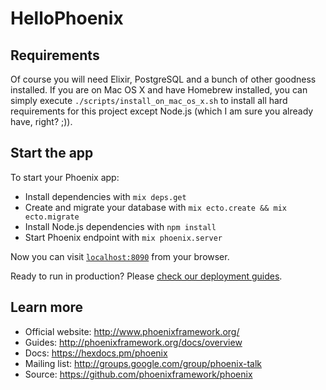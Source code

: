 # HelloPhoenix

## Requirements

Of course you will need Elixir, PostgreSQL and a bunch of other goodness installed. If you are on Mac OS X and have Homebrew installed, you can simply execute `./scripts/install_on_mac_os_x.sh` to install all hard requirements for this project except Node.js (which I am sure you already have, right? ;)).

## Start the app

To start your Phoenix app:

  * Install dependencies with `mix deps.get`
  * Create and migrate your database with `mix ecto.create && mix ecto.migrate`
  * Install Node.js dependencies with `npm install`
  * Start Phoenix endpoint with `mix phoenix.server`

Now you can visit [`localhost:8090`](http://localhost:8090) from your browser.

Ready to run in production? Please [check our deployment guides](http://www.phoenixframework.org/docs/deployment).

## Learn more

  * Official website: http://www.phoenixframework.org/
  * Guides: http://phoenixframework.org/docs/overview
  * Docs: https://hexdocs.pm/phoenix
  * Mailing list: http://groups.google.com/group/phoenix-talk
  * Source: https://github.com/phoenixframework/phoenix
